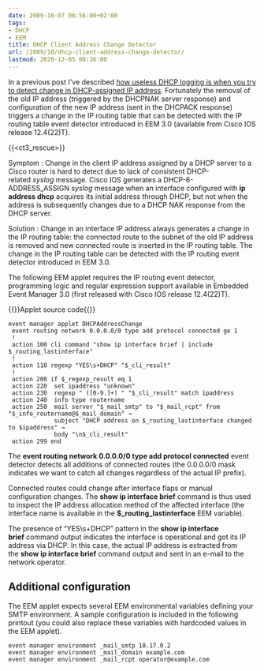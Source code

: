 ```yaml
---
date: 2009-10-07 06:56:00+02:00
tags:
- DHCP
- EEM
title: DHCP Client Address Change Detector
url: /2009/10/dhcp-client-address-change-detector/
lastmod: 2020-12-05 08:36:00
---
```

In a previous post I've described [how useless DHCP logging is when you try to detect change in DHCP-assigned IP address](/2009/09/dhcp-logging-in-cisco-ios-is-nightmare/). Fortunately the removal of the old IP address (triggered by the DHCPNAK server response) and configuration of the new IP address (sent in the DHCPACK response) triggers a change in the IP routing table that can be detected with the IP routing table event detector introduced in EEM 3.0 (available from Cisco IOS release 12.4(22)T).
<!--more-->
{{<ct3_rescue>}}

Symptom
: Change in the client IP address assigned by a DHCP server to a Cisco router is hard to detect due to lack of consistent DHCP-related <em>syslog</em> message. Cisco IOS generates a DHCP-6-ADDRESS_ASSIGN <em>syslog</em> message when an interface configured with <strong>ip address dhcp</strong> acquires its initial address through DHCP, but not when the address is subsequently changes due to a DHCP NAK response from the DHCP server.

Solution
: Change in an interface IP address always generates a change in the IP routing table: the connected route to the subnet of the old IP address is removed and new connected route is inserted in the IP routing table. The change in the IP routing table can be detected with the IP routing event detector introduced in EEM 3.0.

The following EEM applet requires the IP routing event detector, programming logic and regular expression support available in Embedded Event Manager 3.0 (first released with Cisco IOS release 12.4(22)T).

{{<cc>}}Applet source code{{</cc>}}
```
event manager applet DHCPAddressChange
 event routing network 0.0.0.0/0 type add protocol connected ge 1
 !
 action 100 cli command "show ip interface brief | include $_routing_lastinterface"
 !
 action 110 regexp "YES\s+DHCP" "$_cli_result"
 !
 action 200 if $_regexp_result eq 1
 action 220  set ipaddress "unknown"
 action 230  regexp " ([0-9.]+) " "$_cli_result" match ipaddress
 action 240  info type routername
 action 250  mail server "$_mail_smtp" to "$_mail_rcpt" from "$_info_routername@$_mail_domain" →
             subject "DHCP address on $_routing_lastinterface changed to $ipaddress" →
             body "\n$_cli_result"
 action 299 end 
```

The **event routing network 0.0.0.0/0 type add protocol connected** event detector detects all additions of connected routes (the 0.0.0.0/0 mask indicates we want to catch all changes regardless of the actual IP prefix).

Connected routes could change after interface flaps or manual configuration changes. The **show ip interface brief** command is thus used to inspect the IP address allocation method of the affected interface (the interface name is available in the **$\_routing\_lastinterface** EEM variable).

The presence of “YES\\s+DHCP” pattern in the **show ip interface brief** command output indicates the interface is operational and got its IP address via DHCP. In this case, the actual IP address is extracted from the **show ip interface brief** command output and sent in an e-mail to the network operator.

## Additional configuration

The EEM applet expects several EEM environmental variables defining your SMTP environment. A sample configuration is included in the following printout (you could also replace these variables with hardcoded values in the EEM applet).

```
event manager environment _mail_smtp 10.17.0.2
event manager environment _mail_domain example.com
event manager environment _mail_rcpt operator@example.com
```

